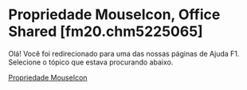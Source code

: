 
# Propriedade MouseIcon, Office Shared [fm20.chm5225065]

Olá! Você foi redirecionado para uma das nossas páginas de Ajuda F1. Selecione o tópico que estava procurando abaixo.

[Propriedade MouseIcon](http://msdn.microsoft.com/library/b5834d6d-76ad-73e6-b55d-0ab4caa643ef%28Office.15%29.aspx)
